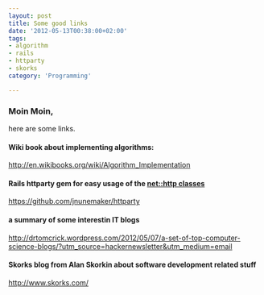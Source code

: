 ```yaml
---
layout: post
title: Some good links
date: '2012-05-13T00:38:00+02:00'
tags:
- algorithm
- rails
- httparty
- skorks
category: 'Programming'

---
```

<h3>Moin Moin,</h3>

<p>here are some links.</p>

<h4>Wiki book about implementing algorithms:</h4>

<p><a href="http://en.wikibooks.org/wiki/Algorithm_Implementation" target="_blank">http://en.wikibooks.org/wiki/Algorithm_Implementation</a></p>

<h4>Rails httparty gem for easy usage of the <a href="http://ruby-doc.org/stdlib-1.9.3/libdoc/net/http/rdoc/Net/HTTP.html" target="_blank">net::http classes</a></h4>

<p><a href="https://github.com/jnunemaker/httparty" target="_blank">https://github.com/jnunemaker/httparty</a></p>

<h4>a summary of some interestin IT blogs</h4>

<p><a href="http://drtomcrick.wordpress.com/2012/05/07/a-set-of-top-computer-science-blogs/?utm_source=hackernewsletter&amp;utm_medium=email" target="_blank">http://drtomcrick.wordpress.com/2012/05/07/a-set-of-top-computer-science-blogs/?utm_source=hackernewsletter&amp;utm_medium=email</a></p>

<h4>Skorks blog from Alan Skorkin about software development related stuff</h4>

<p><a href="http://www.skorks.com/" target="_blank">http://www.skorks.com/</a></p>
